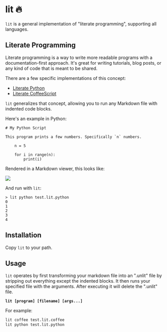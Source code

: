 # lit 🔥

`lit` is a general implementation of "literate programming", supporting all languages.

## Literate Programming

Literate programming is a way to write more readable programs with a documentation-first approach. It's great for writing tutorials, blog posts, or any kind of code that is meant to be shared.

There are a few specific implementations of this concept:

* [Literate Python](https://github.com/bslatkin/pyliterate)
* [Literate CoffeeScript](http://coffeescript.org/#literate)

`lit` generalizes that concept, allowing you to run any Markdown file with indented code blocks.

Here's an example in Python:

```
# My Python Script

This program prints a few numbers. Specifically `n` numbers.

    n = 5

    for i in range(n):
        print(i)
```

Rendered in a Markdown viewer, this looks like:

![](https://i.imgur.com/QnR52CC.png)

And run with `lit`:

```
> lit python test.lit.python
0
1
2
3
4
```

## Installation

Copy `lit` to your path.

## Usage

`lit` operates by first transforming your markdown file into an ".unlit" file by stripping out everything except the indented blocks. It then runs your specified file with the arguments. After executing it will delete the ".unlit" file.

**`lit [program] [filename] [args...]`**

For example:

```bash
lit coffee test.lit.coffee
lit python test.lit.python
```
